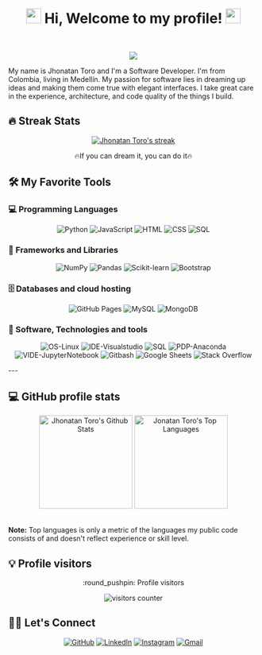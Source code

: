 
<!-- Greetings -->
<h1 align="center">
	<img src="https://media.giphy.com/media/hvRJCLFzcasrR4ia7z/giphy.gif" width="30">
	Hi, Welcome to my profile!
	<img src="https://emoji.discord.st/emojis/dc5dc637-3062-4bb8-a984-93823e531596.gif" width="30">
</h1>
<br/>

<p align="center">
	<a><img src="https://readme-typing-svg.herokuapp.com?color=%23BD561D&duration=6000&lines=Let+me+tell+you+about+me...;I+am++into++Artificial+Intelligence;I+am++into++Data+Science;I+am++into++Machine+Learning&center=true&width=380&height=45"></a>
</p>

<!-- Introduction -->
My name is Jhonatan Toro and I'm a Software Developer. I'm from Colombia, living in Medellín. My passion for software lies in dreaming up ideas and making them come true with elegant interfaces. I take great care in the experience, architecture, and code quality of the things I build.

## 🔥 Streak Stats

<p align="center">
	<a href="https://github.com/jtorova5/jtorova5/blob/main/README.md?plain=1">
		<img alt="Jhonatan Toro's streak" src="https://github-readme-streak-stats.herokuapp.com/?user=jtorova5&theme=monokai-metallian&hide_border=true"/></a>
<p align="center"> 🔥If you can dream it, you can do it🔥 </p>
</p>

## 🛠️ My Favorite Tools

### 💻 Programming Languages

<p align="center">
	<a><img alt="Python" src="https://img.shields.io/badge/Python%20-%2314354C.svg?logo=python&logoColor=white"></a>
	<a><img alt="JavaScript" src="https://img.shields.io/badge/JavaScript-F7DF1E.svg?logo=javascript&logoColor=black"</a>
	<a><img alt="HTML" src="https://img.shields.io/badge/HTML%20-%23E34F26.svg?logo=html5&logoColor=white"></a>
	<a><img alt="CSS" src="https://img.shields.io/badge/CSS%20-%231572B6.svg?logo=css3&logoColor=white"></a>
	<a><img alt="SQL" src="https://img.shields.io/badge/SQL%20-%23025E8C.svg?logo=amazon-dynamodb&logoColor=white"></a>
</p>

### 🧰 Frameworks and Libraries

<p align="center">
	<a><img alt="NumPy" src="https://img.shields.io/badge/Numpy%20-%23013243.svg?logo=numpy&logoColor=white"></a>
    	<a><img alt="Pandas" src="https://img.shields.io/badge/Pandas%20-%23150458.svg?logo=pandas&logoColor=white"></a>
	<a><img alt="Scikit-learn" src="https://img.shields.io/badge/Scikit%20Learn-%2320232a.svg?logo=scikitlearn&logoColor=%2361DAFB"></a>
	<a><img alt="Bootstrap" src="https://img.shields.io/badge/Bootstrap-7952B3.svg?logo=bootstrap&logoColor=white"></a>
</p>

### 🗄️ Databases and cloud hosting

<p align="center">
	<a><img alt="GitHub Pages" src="https://img.shields.io/badge/GitHub%20Pages-327FC7.svg?logo=github&logoColor=white"></a>
    	<a><img alt="MySQL" src="https://img.shields.io/badge/MySQL-00f.svg?logo=mysql&logoColor=white"></a>
   	<a><img alt="MongoDB" src ="https://img.shields.io/badge/MongoDB-4ea94b.svg?logo=mongodb&logoColor=white"></a>
</p>

### 🔧 Software, Technologies and tools

<p align="center">
	<a><img alt="OS-Linux" src="https://img.shields.io/badge/Linux-1793D1.svg?logo=linux&logoColor=white"></a>
    	<a><img alt="IDE-Visualstudio" src="https://img.shields.io/badge/Visual%20Studio-0078d7.svg?logo=visual-studio-code&logoColor=white"></a>
    	<a><img alt="SQL" src="https://img.shields.io/badge/SQL-000000.svg?logo=microsoftsqlserver&logoColor=white"></a>
    	<a><img alt="PDP-Anaconda" src="https://img.shields.io/badge/-Anaconda-141E24?logo=anaconda&logoColor=white"></a>
    	<a><img alt="VIDE-JupyterNotebook" src="https://img.shields.io/badge/Jupyter%20NoteBook-F37626.svg?logo=Jupyter&logoColor=white"></a>
	<a><img alt="Gitbash" src="https://img.shields.io/badge/Gitbash-DD1100.svg?logo=github&logoColor=white"></a>
    	<a><img alt="Google Sheets" src="https://img.shields.io/badge/Google%20Sheets-34A853.svg?logo=google%20sheets&logoColor=white"></a>
	<a><img alt="Stack Overflow" src="https://img.shields.io/badge/-Stack%20Overflow-FE7A16?logo=stack-overflow&logoColor=white"></a>
</p>
---

## 💻 GitHub profile stats 

<div align="center">
 <p align="center">
	 <a><img alt="Jhonatan Toro's Github Stats" src="https://github-readme-stats.vercel.app/api?username=jtorova5&show_icons=true&count_private=true&theme=react&hide_border=true&bg_color=1F222E&title_color=F85D7F&icon_color=F8D866"  height="188px"/></a>
	<a><img alt="Jonatan Toro's Top Languages" src="https://github-readme-stats.vercel.app/api/top-langs/?username=jtorova5&langs_count=8&layout=compact&theme=react&hide_border=true&bg_color=1F222E&title_color=F85D7F&icon_color=F8D866&hide=Jupyter%20Notebook" height="188px"/></a>
</p>
</div>
  <br/>
<b>Note:</b> Top languages is only a metric of the languages my public code consists of and doesn't reflect experience or skill level.
<br/>

## 💡 Profile visitors
<p align="center">:round_pushpin: Profile visitors</p>
<div align="center">
    <img alt="visitors counter" src="https://profile-counter.glitch.me/jtorova5/count.svg">
</div>

## 🙋‍♂️ Let's Connect
<div align="center">
	<a href="https://github.com/jtorova5" target="_blank"><img src="https://img.icons8.com/bubbles/50/000000/github.png" title="Github Profile" alt="GitHub"/></a>
	<a href="https://www.linkedin.com/in/jhonatantorovasquez" target="_blank"><img src="https://img.icons8.com/bubbles/50/000000/linkedin.png" title="Linkedin Profile" alt="LinkedIn"/></a>
	<a href="https://www.instagram.com/jhonatantorovasquez/" target="_blank"><img src="https://img.icons8.com/bubbles/50/000000/instagram.png" title="Instagram Profile" alt="Instagram"/></a>
	<a href="mailto:jtorova5@gmail.com" target="_blank"><img src="https://img.icons8.com/bubbles/50/000000/gmail.png" title="Email Me:" alt="Gmail"/></a>
</div>

<!-- Resources -->
<!-- Icons: https://simpleicons.org/ -->
<!-- Icons: https://img.icons8.com -->
<!-- GitHub Stats: https://github.com/anuraghazra/github-readme-stats -->
<!-- Emojis: https://emojipedia.org/emoji/ -->
<!-- HTML Emojis: https://www.fileformat.info/index.htm -->
<!-- Shields: https://shields.io/ -->
<!-- Awesome GitHub Profile README: https://github.com/thenomaniqbal/awesome-github-profile-readme -->

